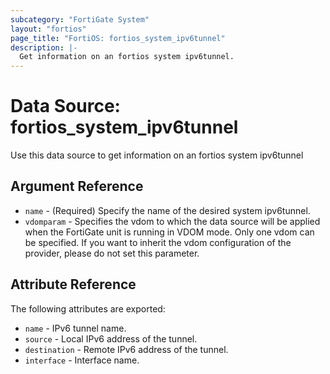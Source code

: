 ```yaml
---
subcategory: "FortiGate System"
layout: "fortios"
page_title: "FortiOS: fortios_system_ipv6tunnel"
description: |-
  Get information on an fortios system ipv6tunnel.
---
```


# Data Source: fortios_system_ipv6tunnel
Use this data source to get information on an fortios system ipv6tunnel

## Argument Reference

* `name` - (Required) Specify the name of the desired system ipv6tunnel.
* `vdomparam` - Specifies the vdom to which the data source will be applied when the FortiGate unit is running in VDOM mode. Only one vdom can be specified. If you want to inherit the vdom configuration of the provider, please do not set this parameter.


## Attribute Reference

The following attributes are exported:

* `name` - IPv6 tunnel name.
* `source` - Local IPv6 address of the tunnel.
* `destination` - Remote IPv6 address of the tunnel.
* `interface` - Interface name.

